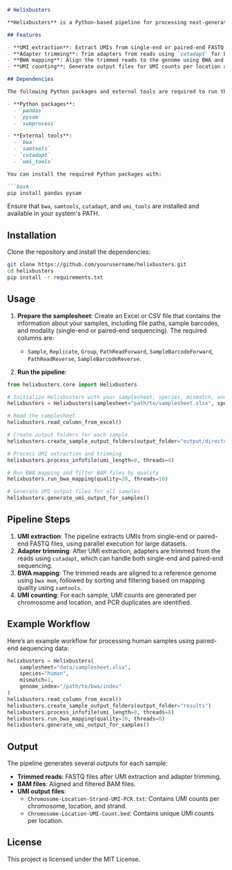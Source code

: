 ```markdown
# Helixbusters

**Helixbusters** is a Python-based pipeline for processing next-generation sequencing (NGS) data with Unique Molecular Identifier (UMI) extraction, adapter trimming, and BWA-based read alignment. It supports both single-end and paired-end sequencing and produces output files for UMI counts and PCR duplicates.

## Features

- **UMI extraction**: Extract UMIs from single-end or paired-end FASTQ files.
- **Adapter trimming**: Trim adapters from reads using `cutadapt` for both single-end and paired-end data.
- **BWA mapping**: Align the trimmed reads to the genome using BWA and filter alignments based on mapping quality.
- **UMI counting**: Generate output files for UMI counts per location and PCR duplicates.

## Dependencies

The following Python packages and external tools are required to run the pipeline:

- **Python packages**:
  - `pandas`
  - `pysam`
  - `subprocess`

- **External tools**:
  - `bwa`
  - `samtools`
  - `cutadapt`
  - `umi_tools`

You can install the required Python packages with:

```bash
pip install pandas pysam
```

Ensure that `bwa`, `samtools`, `cutadapt`, and `umi_tools` are installed and available in your system's PATH.

## Installation

Clone the repository and install the dependencies:

```bash
git clone https://github.com/yourusername/helixbusters.git
cd helixbusters
pip install -r requirements.txt
```

## Usage

1. **Prepare the samplesheet**: Create an Excel or CSV file that contains the information about your samples, including file paths, sample barcodes, and modality (single-end or paired-end sequencing). The required columns are:
   - `Sample`, `Replicate`, `Group`, `PathReadForward`, `SampleBarcodeForward`, `PathReadReverse`, `SampleBarcodeReverse`.

2. **Run the pipeline**:

```python
from helixbusters.core import Helixbusters

# Initialize Helixbusters with your samplesheet, species, mismatch, and genome index path.
helixbusters = Helixbusters(samplesheet="path/to/samplesheet.xlsx", species="human", mismatch=1, genome_index="path/to/genome_index")

# Read the samplesheet
helixbusters.read_column_from_excel()

# Create output folders for each sample
helixbusters.create_sample_output_folders(output_folder="output/directory")

# Process UMI extraction and trimming
helixbusters.process_infofile(umi_length=8, threads=4)

# Run BWA mapping and filter BAM files by quality
helixbusters.run_bwa_mapping(quality=20, threads=10)

# Generate UMI output files for all samples
helixbusters.generate_umi_output_for_samples()
```

## Pipeline Steps

1. **UMI extraction**: The pipeline extracts UMIs from single-end or paired-end FASTQ files, using parallel execution for large datasets.
2. **Adapter trimming**: After UMI extraction, adapters are trimmed from the reads using `cutadapt`, which can handle both single-end and paired-end sequencing.
3. **BWA mapping**: The trimmed reads are aligned to a reference genome using `bwa mem`, followed by sorting and filtering based on mapping quality using `samtools`.
4. **UMI counting**: For each sample, UMI counts are generated per chromosome and location, and PCR duplicates are identified.

## Example Workflow

Here’s an example workflow for processing human samples using paired-end sequencing data:

```python
helixbusters = Helixbusters(
    samplesheet="data/samplesheet.xlsx", 
    species="human", 
    mismatch=1, 
    genome_index="/path/to/bwa/index"
)
helixbusters.read_column_from_excel()
helixbusters.create_sample_output_folders(output_folder="results")
helixbusters.process_infofile(umi_length=8, threads=8)
helixbusters.run_bwa_mapping(quality=30, threads=8)
helixbusters.generate_umi_output_for_samples()
```

## Output

The pipeline generates several outputs for each sample:
- **Trimmed reads**: FASTQ files after UMI extraction and adapter trimming.
- **BAM files**: Aligned and filtered BAM files.
- **UMI output files**:
  - `Chromosome-Location-Strand-UMI-PCR.txt`: Contains UMI counts per chromosome, location, and strand.
  - `Chromosome-Location-UMI-Count.bed`: Contains unique UMI counts per location.

## License

This project is licensed under the MIT License.

